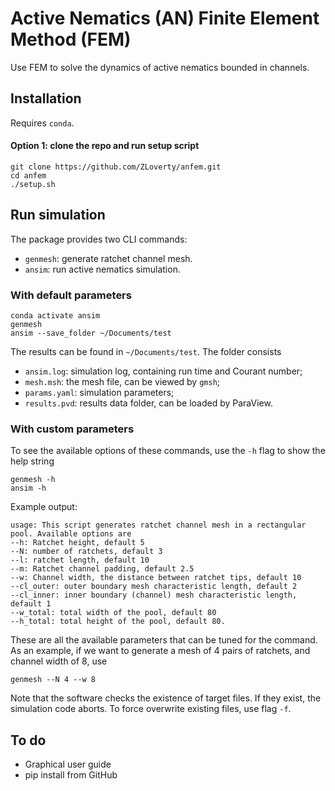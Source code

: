 # Active Nematics (AN) Finite Element Method (FEM)

Use FEM to solve the dynamics of active nematics bounded in channels. 

## Installation

Requires `conda`.

#### Option 1: clone the repo and run setup script

```
git clone https://github.com/ZLoverty/anfem.git
cd anfem
./setup.sh
```

## Run simulation 

The package provides two CLI commands: 

- `genmesh`: generate ratchet channel mesh.
- `ansim`: run active nematics simulation.

### With default parameters

```
conda activate ansim
genmesh
ansim --save_folder ~/Documents/test
```

The results can be found in `~/Documents/test`. The folder consists 
- `ansim.log`: simulation log, containing run time and Courant number;
- `mesh.msh`: the mesh file, can be viewed by `gmsh`;
- `params.yaml`: simulation parameters;
- `results.pvd`: results data folder, can be loaded by ParaView.

### With custom parameters

To see the available options of these commands, use the `-h` flag to show the help string

```
genmesh -h
ansim -h
```

Example output:

```
usage: This script generates ratchet channel mesh in a rectangular pool. Available options are 
--h: Ratchet height, default 5
--N: number of ratchets, default 3
--l: ratchet length, default 10
--m: Ratchet channel padding, default 2.5
--w: Channel width, the distance between ratchet tips, default 10
--cl_outer: outer boundary mesh characteristic length, default 2
--cl_inner: inner boundary (channel) mesh characteristic length, default 1
--w_total: total width of the pool, default 80
--h_total: total height of the pool, default 80.
```

These are all the available parameters that can be tuned for the command. As an example, if we want to generate a mesh of 4 pairs of ratchets, and channel width of 8, use

```
genmesh --N 4 --w 8
```

Note that the software checks the existence of target files. If they exist, the simulation code aborts. To force overwrite existing files, use flag `-f`. 

## To do

- Graphical user guide 
- pip install from GitHub